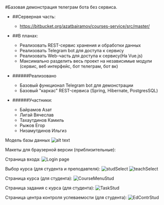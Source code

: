 #Базовая демонстрация телеграм бота без сервиса.

* ##Серверная часть:
	* https://bitbucket.org/azatbairamov/courses-service/src/master/

* ##В планах:
    * Реализовать REST-сервис хранения и обработки данных
    * Реализовать Telegram bot для доступа к сервису
    * Реализовать Web-часть для доступа к сервису(На Vue.js)
    * Максимально разделить весь проект на независимые модули (сервис, веб интерфейс, бот телеграм, бот вк)

* ######Реализовано
    * Базовый функционал Telegram bot для демонстрации
    * Базовый "каркас" REST-сервиса (Spring, Hibernate, PostgresSQL)

* ######Участники:
	* Байрамов Азат
	* Лигай Вячеслав
	* Тахаутдинов Камиль
	* Рыжов Егор
	* Низамутдинов Ильгиз

Модель базы данных
![alt text](resources/database.png)

Макеты для браузерной версии (приблизительные):

Страница входа:
![Login page](design/LoginPage.png)

Выбор курса (для студента и преподавтеля):
![studSelect](design/SelectCourseStudent.png)          ![teachSelect](design/SelectCourseTeacher.png)

Страница курса (для студента):
![CourseMenuStud](design/CourseMainMenuForStudent.png)

Страница задания с курса (для студента):
![TaskStud](design/CourseTask.png)

Страница центра контроля успеваемости (для студента):
![EdContrStud](design/EducationControlCenter.png)